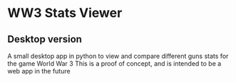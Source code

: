 # WW3 Stats Viewer
## Desktop version
A small desktop app in python to view and compare different guns stats for the game World War 3
This is a proof of concept, and is intended to be a web app in the future
